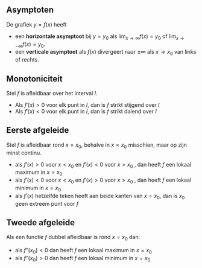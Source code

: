 ## Asymptoten 
De grafiek $y=f(x)$ heeft
- een __horizontale asymptoot__ bij $y = y_{0}$ als $\lim_{x\to\infty} f(x) = y_{0}$ of $\lim_{x\to -\infty} f(x) = y_{0}$. 
- een __verticale asymptoot__ als $f(x)$ divergeert naar $\pm\infty$ als $x \to x_{0}$ van links of rechts.
## Monotoniciteit 
Stel $f$ is afleidbaar over het interval $I$.
- Als $f'(x) > 0$ voor elk punt in $I$, dan is $f$ strikt stijgend over $I$ 
- Als $f'(x) < 0$ voor elk punt in $I$, dan is $f$ strikt dalend over $I$ 
## Eerste afgeleide
Stel $f$ is afleidbaar rond $x  = x_{0}$, behalve in $x = x_{0}$ misschien, maar op zijn minst continu. 
- als $f'(x) > 0$ voor $x < x_{0}$ en $f'(x) < 0$ voor $x >x_{0}$ , dan heeft $f$ een lokaal maximum in $x = x_{0}$
- als $f'(x) < 0$ voor $x < x_{0}$ en $f'(x) > 0$ voor $x > x_{0}$ , dan heeft $f$ een lokaal minimum in $x = x_{0}$ 
- als $f'(x)$ hetzelfde teken heeft aan beide kanten van $x = x_{0}$, dan is $x_{0}$ geen extreem punt voor $f$ 
## Tweede afgeleide
Als een functie $f$ dubbel afleidbaar is rond $x = x_{0}$ dan:
- als $f''(x_{0}) < 0$ dan heeft $f$ een lokaal maximum in $x=x_{0}$ 
- als $f''(x_{0}) > 0$ dan heeft $f$ een lokaal minimum in $x = x_{0}$  